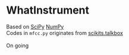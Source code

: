 # WhatInstrument
Based on [SciPy](https://www.scipy.org/scipylib/index.html) [NumPy](http://www.numpy.org/)<br>
Codes in `mfcc.py` originates from [scikits.talkbox](https://github.com/cournape/talkbox)<br>
<br>
On going
